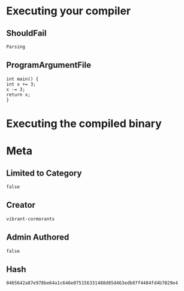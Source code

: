 # Executing your compiler

## ShouldFail

```
Parsing
```

## ProgramArgumentFile

```
int main() {
int x += 3;
x -= 3;
return x;
}
```

# Executing the compiled binary

# Meta

## Limited to Category

```
false
```

## Creator

```
vibrant-cormorants
```

## Admin Authored

```
false
```

## Hash

```
0465642a87e978be64a1c646e075156331488d85d463edb07f4484fd4b7029e4
```
